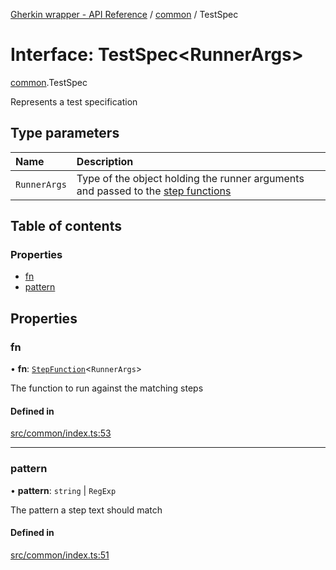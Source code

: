 [Gherkin wrapper - API Reference](../README.md) / [common](../modules/common.md) / TestSpec

# Interface: TestSpec<RunnerArgs\>

[common](../modules/common.md).TestSpec

Represents a test specification

## Type parameters

| Name | Description |
| :------ | :------ |
| `RunnerArgs` | Type of the object holding the runner arguments and passed to the [step functions](../modules/common.md#stepfunction) |

## Table of contents

### Properties

- [fn](common.TestSpec.md#fn)
- [pattern](common.TestSpec.md#pattern)

## Properties

### fn

• **fn**: [`StepFunction`](../modules/common.md#stepfunction)<`RunnerArgs`\>

The function to run against the matching steps

#### Defined in

[src/common/index.ts:53](https://github.com/Niitch/gherkin-wrapper/blob/03216b1/src/common/index.ts#L53)

___

### pattern

• **pattern**: `string` \| `RegExp`

The pattern a step text should match

#### Defined in

[src/common/index.ts:51](https://github.com/Niitch/gherkin-wrapper/blob/03216b1/src/common/index.ts#L51)
